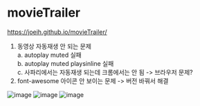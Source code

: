 # movieTrailer
https://joeih.github.io/movieTrailer/
1. 동영상 자동재생 안 되는 문제<br>
   a. autoplay muted 실패<br>
   b. autoplay muted playsinline 실패<br>
   c. 사파리에서는 자동재생 되는데 크롬에서는 안 됨 -> 브라우저 문제?
2. font-awesome 아이콘 안 보이는 문제 -> 버전 바꿔서 해결

![image](https://github.com/user-attachments/assets/b793992a-a3c3-451c-b9e0-3128b925680b)
![image](https://github.com/user-attachments/assets/f62fa5d8-37f6-4f6b-8e49-3760535db67a)
![image](https://github.com/user-attachments/assets/d2952b04-dfa6-4070-b915-46e89ad63ec2)


